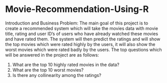 # Movie-Recommendation-Using-R

Introduction and Business Problem: The main goal of this project is to create a recommended system which will take the movies data with movie title, rating and user ID’s of users who have already watched these movies and have rated them. The system will then predict the ratings and will show the top movies which were rated highly by the users, it will also show the worst movies which were rated badly by the users. The top questions which will be answered in the project are as follows:
1.	What are the top 10 highly rated movies in the data?
2.  What are the top 10 worst movies?
3.	Is there any collinearity among the ratings?
